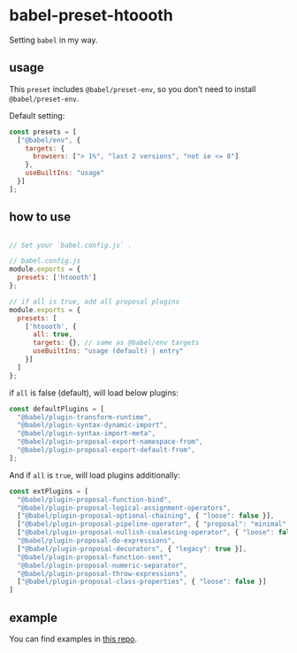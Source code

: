 # babel-preset-htoooth

Setting `babel` in my way.

## usage

This `preset` includes `@babel/preset-env`, so you don't need to install `@babel/preset-env`.

Default setting:

```js
const presets = [
  ["@babel/env", {
    targets: {
      browsers: ["> 1%", "last 2 versions", "not ie <= 8"]
    },
    useBuiltIns: "usage"
  }]
];

```

## how to use


```js

// Set your `babel.config.js` .

// babel.config.js
module.exports = {
  presets: ['htoooth']
};

// if all is true, add all proposal plugins
module.exports = {
  presets: [
    ['htoooth', {
      all: true,
      targets: {}, // same as @babel/env targets
      useBuiltIns: "usage (default) | entry"
    }]
  ]
};

```

if `all` is false (default), will load below plugins:

```js
const defaultPlugins = [
  "@babel/plugin-transform-runtime",
  "@babel/plugin-syntax-dynamic-import",
  "@babel/plugin-syntax-import-meta",
  "@babel/plugin-proposal-export-namespace-from",
  "@babel/plugin-proposal-export-default-from",
];

```

And if `all` is `true`, will load plugins additionally:

```js
const extPlugins = [
  "@babel/plugin-proposal-function-bind",
  "@babel/plugin-proposal-logical-assignment-operators",
  ["@babel/plugin-proposal-optional-chaining", { "loose": false }],
  ["@babel/plugin-proposal-pipeline-operator", { "proposal": "minimal" }],
  ["@babel/plugin-proposal-nullish-coalescing-operator", { "loose": false }],
  "@babel/plugin-proposal-do-expressions",
  ["@babel/plugin-proposal-decorators", { "legacy": true }],
  "@babel/plugin-proposal-function-sent",
  "@babel/plugin-proposal-numeric-separator",
  "@babel/plugin-proposal-throw-expressions",
  ["@babel/plugin-proposal-class-properties", { "loose": false }]
]

```

## example

You can find examples in [this repo](https://github.com/htoooth/babel-preset-htoooth-test).